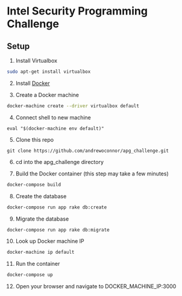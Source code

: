 # Intel Security Programming Challenge

## Setup

1. Install Virtualbox

```bash
sudo apt-get install virtualbox
```

2. Install [Docker](https://docs.docker.com/engine/installation/linux/)

3. Create a Docker machine

```bash
docker-machine create --driver virtualbox default
```

4. Connect shell to new machine

```
eval "$(docker-machine env default)"
```

5. Clone this repo

```
git clone https://github.com/andrewoconnor/apg_challenge.git
```

6. cd into the apg_challenge directory

7. Build the Docker container (this step may take a few minutes)

```bash
docker-compose build
```

8. Create the database

```bash
docker-compose run app rake db:create
```

9. Migrate the database

```bash
docker-compose run app rake db:migrate
```

10. Look up Docker machine IP

```bash
docker-machine ip default
```

11. Run the container

```bash
docker-compose up
```

12. Open your browser and navigate to DOCKER_MACHINE_IP:3000